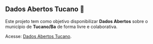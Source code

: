 ## Dados Abertos Tucano 👋

Este projeto tem como objetivo disponibilizar **Dados Abertos** sobre o município de **Tucano/Ba** de forma livre e colaborativa. 

Acesse: [Dados Abertos Tucano](https://dadosabertostucano.org). 



<!--
**dadosabertostucano/dadosabertostucano** is a ✨ _special_ ✨ repository because its `README.md` (this file) appears on your GitHub profile.

Here are some ideas to get you started:

- 🔭 I’m currently working on ...
- 🌱 I’m currently learning ...
- 👯 I’m looking to collaborate on ...
- 🤔 I’m looking for help with ...
- 💬 Ask me about ...
- 📫 How to reach me: ...
- 😄 Pronouns: ...
- ⚡ Fun fact: ...
-->
